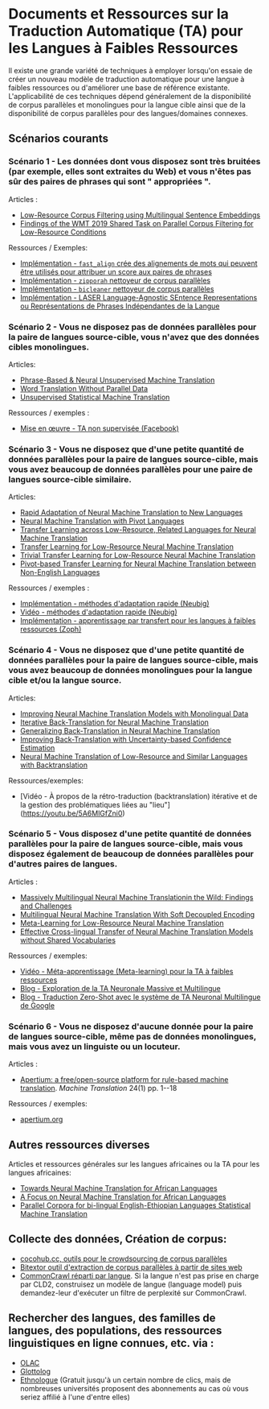 # Documents et Ressources sur la Traduction Automatique (TA) pour les Langues à Faibles Ressources 

Il existe une grande variété de techniques à employer lorsqu'on essaie de créer un nouveau modèle de traduction automatique pour une langue à faibles ressources ou d'améliorer une base de référence existante. L'applicabilité de ces techniques dépend généralement de la disponibilité de corpus parallèles et monolingues pour la langue cible ainsi que de la disponibilité de corpus parallèles pour des langues/domaines connexes.

## Scénarios courants

### Scénario 1 - Les données dont vous disposez sont très bruitées (par exemple, elles sont extraites du Web) et vous n'êtes pas sûr des paires de phrases qui sont " appropriées ".

Articles :

- [Low-Resource Corpus Filtering using Multilingual Sentence Embeddings](https://arxiv.org/pdf/1906.08885.pdf)
- [Findings of the WMT 2019 Shared Task on Parallel Corpus Filtering for Low-Resource Conditions](https://research.fb.com/Articles/findings-of-the-wmt-2019-shared-task-on-parallel-corpus-filtering-for-low-resource-conditions/)

Ressources / Exemples:
- [Implémentation - `fast_align` crée des alignements de mots qui peuvent être utilisés pour attribuer un score aux paires de phrases](https://github.com/clab/fast_align)
- [Implémentation - `zipporah` nettoyeur de corpus parallèles](https://github.com/hainan-xv/zipporah)
- [Implémentation - `bicleaner` nettoyeur de corpus parallèles](https://github.com/bitextor/bicleaner)
- [Implémentation - LASER Language-Agnostic SEntence Representations ou Représentations de Phrases Indépendantes de la Langue](https://github.com/facebookresearch/LASER)

### Scénario 2 - Vous ne disposez pas de données parallèles pour la paire de langues source-cible, vous n'avez que des données cibles monolingues.

Articles:

- [Phrase-Based & Neural Unsupervised Machine Translation](https://aclweb.org/anthology/D18-1549)
- [Word Translation Without Parallel Data](https://arxiv.org/abs/1710.04087)
- [Unsupervised Statistical Machine Translation](https://paperswithcode.com/paper/unsupervised-statistical-machine-translation)

Ressources / exemples :

- [Mise en œuvre - TA non supervisée (Facebook)](https://github.com/facebookresearch/UnsupervisedMT)

### Scénario 3 - Vous ne disposez que d'une petite quantité de données parallèles pour la paire de langues source-cible, mais vous avez beaucoup de données parallèles pour une paire de langues source-cible similaire.

Articles:

- [Rapid Adaptation of Neural Machine Translation to New Languages](https://arxiv.org/abs/1808.04189)
- [Neural Machine Translation with Pivot Languages](https://arxiv.org/abs/1611.04928)
- [Transfer Learning across Low-Resource, Related Languages for Neural Machine Translation](https://arxiv.org/abs/1708.09803)
- [Transfer Learning for Low-Resource Neural Machine Translation](https://arxiv.org/pdf/1604.02201v1.pdf)
- [Trivial Transfer Learning for Low-Resource Neural Machine Translation](https://arxiv.org/abs/1809.00357)
- [Pivot-based Transfer Learning for Neural Machine Translation between Non-English Languages](https://arxiv.org/abs/1909.09524)

Ressources / exemples :

- [Implémentation - méthodes d'adaptation rapide (Neubig)](https://github.com/neubig/rapid-adaptation)
- [Vidéo - méthodes d'adaptation rapide (Neubig)](https://vimeo.com/305207187)
- [Implémentation - apprentissage par transfert pour les langues à faibles ressources (Zoph)](https://github.com/isi-nlp/Zoph_RNN)

### Scénario 4 - Vous ne disposez que d'une petite quantité de données parallèles pour la paire de langues source-cible, mais vous avez beaucoup de données monolingues pour la langue cible et/ou la langue source.

Articles:

- [Improving Neural Machine Translation Models with Monolingual Data](https://arxiv.org/abs/1511.06709)
- [Iterative Back-Translation for Neural Machine Translation](https://www.semanticscholar.org/paper/Iterative-Back-Translation-for-Neural-Machine-Hoang-Koehn/0669f0a031cfaada55841e5962eb6796d4e94971)
- [Generalizing Back-Translation in Neural Machine Translation](https://www.semanticscholar.org/paper/Generalizing-Back-Translation-in-Neural-Machine-Gra%C3%A7a-Kim/9a127a2903fb3dff2a480e82dd18fcf331333caa)
- [Improving Back-Translation with Uncertainty-based Confidence Estimation](https://www.semanticscholar.org/paper/Improving-Back-Translation-with-Uncertainty-based-Wang-Liu/dae35736329852c83d32cefd66448dc73cd73368)
- [Neural Machine Translation of Low-Resource and Similar Languages with Backtranslation](https://www.semanticscholar.org/paper/Neural-Machine-Translation-of-Low-Resource-and-with-Przystupa-Abdul-Mageed/19d9226a98066ef32b4c727a9992dbfbec7dbffc)

Ressources/exemples:

- [Vidéo - À propos de la rétro-traduction (backtranslation) itérative et de la gestion des problématiques liées au "lieu"] (https://youtu.be/5A6MlGfZni0)

### Scénario 5 - Vous disposez d'une petite quantité de données parallèles pour la paire de langues source-cible, mais vous disposez également de beaucoup de données parallèles pour d'autres paires de langues.

Articles :

- [Massively Multilingual Neural Machine Translationin the Wild: Findings and Challenges](https://arxiv.org/pdf/1907.05019.pdf)
- [Multilingual Neural Machine Translation With Soft Decoupled Encoding](https://arxiv.org/abs/1902.03499)
- [Meta-Learning for Low-Resource Neural Machine Translation](https://arxiv.org/pdf/1808.08437.pdf)
- [Effective Cross-lingual Transfer of Neural Machine Translation Models without Shared Vocabularies](https://arxiv.org/abs/1905.05475)

Ressources / exemples:

- [Vidéo - Méta-apprentissage (Meta-learning) pour la TA à faibles ressources](https://vimeo.com/306147573)
- [Blog - Exploration de la TA Neuronale Massive et Multilingue](https://ai.googleblog.com/2019/10/exploring-massively-multilingual.html)
- [Blog - Traduction Zero-Shot avec le système de TA Neuronal Multilingue de Google](https://ai.googleblog.com/2016/11/zero-shot-translation-with-googles.html)

### Scénario 6 - Vous ne disposez d'aucune donnée pour la paire de langues source-cible, même pas de données monolingues, mais vous avez un linguiste ou un locuteur.

Articles :

- [Apertium: a free/open-source platform for rule-based machine translation](http://www.springerlink.com/content/h134p1j73377071k/). *Machine Translation* 24(1) pp. 1--18

Ressources / exemples:

- [apertium.org](http://www.apertium.org)

## Autres ressources diverses

Articles et ressources générales sur les langues africaines ou la TA pour les langues africaines:

- [Towards Neural Machine Translation for African Languages](https://arxiv.org/abs/1811.05467)
- [A Focus on Neural Machine Translation for African Languages](https://arxiv.org/abs/1906.05685)
- [Parallel Corpora for bi-lingual English-Ethiopian Languages Statistical Machine Translation](https://ethionlp.github.io/publication/2018-08-23-solomon_mt)

## Collecte des données, Création de corpus:

- [cocohub.cc, outils pour le crowdsourcing de corpus parallèles](https://cocohub.cc/)
- [Bitextor outil d'extraction de corpus parallèles à partir de sites web](https://bitextor.readthedocs.io/en/latest/)
- [CommonCrawl réparti par langue](http://data.statmt.org/ngrams/raw/). Si la langue n'est pas prise en charge par CLD2, construisez un modèle de langue (language model) puis demandez-leur d'exécuter un filtre de perplexité sur CommonCrawl.

## Rechercher des langues, des familles de langues, des populations, des ressources linguistiques en ligne connues, etc. via :

- [OLAC](http://www.language-archives.org/)
- [Glottolog](https://glottolog.org/)
- [Ethnologue](https://www.ethnologue.com/) (Gratuit jusqu'à un certain nombre de clics, mais de nombreuses universités proposent des abonnements au cas où vous seriez affilié à l'une d'entre elles)
